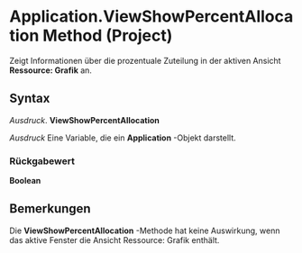 
# Application.ViewShowPercentAllocation Method (Project)

Zeigt Informationen über die prozentuale Zuteilung in der aktiven Ansicht  **Ressource: Grafik** an.


## Syntax

 _Ausdruck_. **ViewShowPercentAllocation**

 _Ausdruck_ Eine Variable, die ein **Application** -Objekt darstellt.


### Rückgabewert

 **Boolean**


## Bemerkungen

Die  **ViewShowPercentAllocation** -Methode hat keine Auswirkung, wenn das aktive Fenster die Ansicht Ressource: Grafik enthält.

